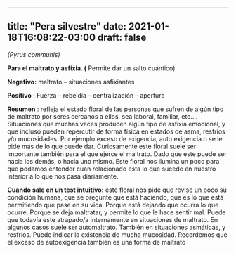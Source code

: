 
---
title: "Pera silvestre"
date: 2021-01-18T16:08:22-03:00
draft: false
--- 
        

 

 



*(Pyrus communis)*


**Para el maltrato y asfixia. (** Permite dar un salto cuántico)



**Negativo:**  maltrato – situaciones asfixiantes


**Positivo** : Fuerza – rebeldía – centralización –
 apertura
 


**Resumen** : refleja el estado floral de las personas
 que sufren de algún tipo de maltrato por seres cercanos a ellos, sea laboral,
 familiar, etc.…
Situaciones
 que muchas veces producen algún tipo de asfixia emocional, y que incluso pueden
 repercutir de forma física en estados de asma, resfríos y/o mucosidades. Por
 ejemplo exceso de exigencia, auto exigencia o se le pide más de lo que puede
 dar.
Curiosamente
 este floral suele ser importante también para el que ejerce el maltrato. Dado
 que este puede ser hacia los demás, o hacia uno mismo.
Este
 floral nos ilumina un poco para que podamos entender cuan relacionado esta lo
 que sucede en nuestro interior a lo que nos pasa diariamente.
 


**Cuando sale en un test intuitivo:**  este floral nos pide que revise un poco su
 condición humana, que se pregunte que está haciendo, que es lo que está
 permitiendo que pase en su vida. Porque está dejando que ocurra lo que ocurre,
Porque
 se deja maltratar, y permite lo que le hace sentir mal.
Puede
 que todavía este atrapado/a internamente en situaciones de maltrato.
En
 algunos casos suele ser automaltrato.
También
 en situaciones asmáticas, y resfríos. Puede indicar la existencia de mucha
 mucosidad.
Recordemos
 que el exceso de autoexigencia también es una forma de maltrato



